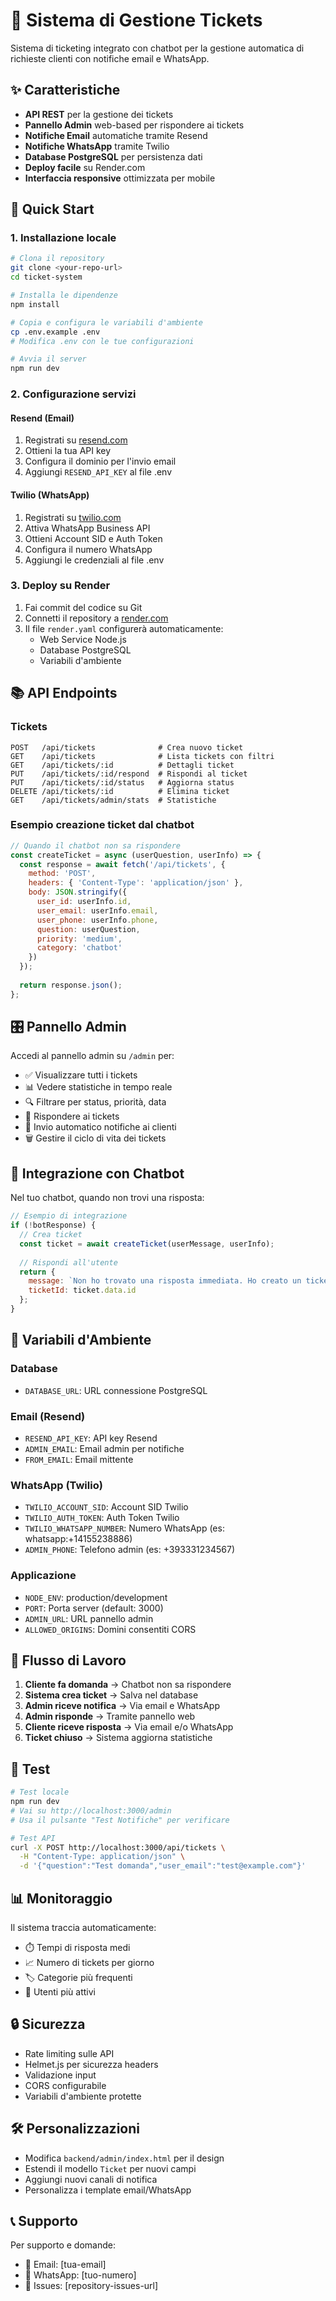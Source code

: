 # 🎫 Sistema di Gestione Tickets

Sistema di ticketing integrato con chatbot per la gestione automatica di richieste clienti con notifiche email e WhatsApp.

## ✨ Caratteristiche

- **API REST** per la gestione dei tickets
- **Pannello Admin** web-based per rispondere ai tickets
- **Notifiche Email** automatiche tramite Resend
- **Notifiche WhatsApp** tramite Twilio
- **Database PostgreSQL** per persistenza dati
- **Deploy facile** su Render.com
- **Interfaccia responsive** ottimizzata per mobile

## 🚀 Quick Start

### 1. Installazione locale

```bash
# Clona il repository
git clone <your-repo-url>
cd ticket-system

# Installa le dipendenze
npm install

# Copia e configura le variabili d'ambiente
cp .env.example .env
# Modifica .env con le tue configurazioni

# Avvia il server
npm run dev
```

### 2. Configurazione servizi

#### Resend (Email)
1. Registrati su [resend.com](https://resend.com)
2. Ottieni la tua API key
3. Configura il dominio per l'invio email
4. Aggiungi `RESEND_API_KEY` al file .env

#### Twilio (WhatsApp)
1. Registrati su [twilio.com](https://twilio.com)
2. Attiva WhatsApp Business API
3. Ottieni Account SID e Auth Token
4. Configura il numero WhatsApp
5. Aggiungi le credenziali al file .env

### 3. Deploy su Render

1. Fai commit del codice su Git
2. Connetti il repository a [render.com](https://render.com)
3. Il file `render.yaml` configurerà automaticamente:
   - Web Service Node.js
   - Database PostgreSQL
   - Variabili d'ambiente

## 📚 API Endpoints

### Tickets

```
POST   /api/tickets              # Crea nuovo ticket
GET    /api/tickets              # Lista tickets con filtri
GET    /api/tickets/:id          # Dettagli ticket
PUT    /api/tickets/:id/respond  # Rispondi al ticket
PUT    /api/tickets/:id/status   # Aggiorna status
DELETE /api/tickets/:id          # Elimina ticket
GET    /api/tickets/admin/stats  # Statistiche
```

### Esempio creazione ticket dal chatbot

```javascript
// Quando il chatbot non sa rispondere
const createTicket = async (userQuestion, userInfo) => {
  const response = await fetch('/api/tickets', {
    method: 'POST',
    headers: { 'Content-Type': 'application/json' },
    body: JSON.stringify({
      user_id: userInfo.id,
      user_email: userInfo.email,
      user_phone: userInfo.phone,
      question: userQuestion,
      priority: 'medium',
      category: 'chatbot'
    })
  });
  
  return response.json();
};
```

## 🎛️ Pannello Admin

Accedi al pannello admin su `/admin` per:

- ✅ Visualizzare tutti i tickets
- 📊 Vedere statistiche in tempo reale
- 🔍 Filtrare per status, priorità, data
- 💬 Rispondere ai tickets
- 📧 Invio automatico notifiche ai clienti
- 🗑️ Gestire il ciclo di vita dei tickets

## 🔧 Integrazione con Chatbot

Nel tuo chatbot, quando non trovi una risposta:

```javascript
// Esempio di integrazione
if (!botResponse) {
  // Crea ticket
  const ticket = await createTicket(userMessage, userInfo);
  
  // Rispondi all'utente
  return {
    message: `Non ho trovato una risposta immediata. Ho creato un ticket #${ticket.data.id} per te. Riceverai una risposta via email/WhatsApp entro 24h.`,
    ticketId: ticket.data.id
  };
}
```

## 🔐 Variabili d'Ambiente

### Database
- `DATABASE_URL`: URL connessione PostgreSQL

### Email (Resend)
- `RESEND_API_KEY`: API key Resend
- `ADMIN_EMAIL`: Email admin per notifiche
- `FROM_EMAIL`: Email mittente

### WhatsApp (Twilio)
- `TWILIO_ACCOUNT_SID`: Account SID Twilio
- `TWILIO_AUTH_TOKEN`: Auth Token Twilio
- `TWILIO_WHATSAPP_NUMBER`: Numero WhatsApp (es: whatsapp:+14155238886)
- `ADMIN_PHONE`: Telefono admin (es: +393331234567)

### Applicazione
- `NODE_ENV`: production/development
- `PORT`: Porta server (default: 3000)
- `ADMIN_URL`: URL pannello admin
- `ALLOWED_ORIGINS`: Domini consentiti CORS

## 📱 Flusso di Lavoro

1. **Cliente fa domanda** → Chatbot non sa rispondere
2. **Sistema crea ticket** → Salva nel database
3. **Admin riceve notifica** → Via email e WhatsApp
4. **Admin risponde** → Tramite pannello web
5. **Cliente riceve risposta** → Via email e/o WhatsApp
6. **Ticket chiuso** → Sistema aggiorna statistiche

## 🧪 Test

```bash
# Test locale
npm run dev
# Vai su http://localhost:3000/admin
# Usa il pulsante "Test Notifiche" per verificare

# Test API
curl -X POST http://localhost:3000/api/tickets \
  -H "Content-Type: application/json" \
  -d '{"question":"Test domanda","user_email":"test@example.com"}'
```

## 📊 Monitoraggio

Il sistema traccia automaticamente:
- ⏱️ Tempi di risposta medi
- 📈 Numero di tickets per giorno
- 🏷️ Categorie più frequenti
- 👥 Utenti più attivi

## 🔒 Sicurezza

- Rate limiting sulle API
- Helmet.js per sicurezza headers
- Validazione input
- CORS configurabile
- Variabili d'ambiente protette

## 🛠️ Personalizzazioni

- Modifica `backend/admin/index.html` per il design
- Estendi il modello `Ticket` per nuovi campi
- Aggiungi nuovi canali di notifica
- Personalizza i template email/WhatsApp

## 📞 Supporto

Per supporto e domande:
- 📧 Email: [tua-email]
- 💬 WhatsApp: [tuo-numero]
- 🐛 Issues: [repository-issues-url]